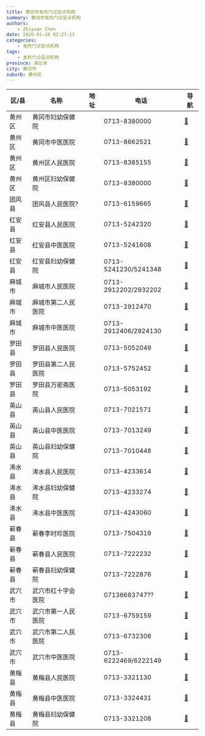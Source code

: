 ```yaml
---
title: 黄冈市发热门诊定点机构
summary: 黄冈市发热门诊定点机构
authors: 
    - Zhiyuan Chen
date: 2020-01-28 02:27:13
categories: 
    - 发热门诊定点机构
tags: 
    - 发热门诊定点机构
province: 湖北省
city: 黄冈市
suburb: 黄州区
---
```


|  区/县  |  名称  |  地址  |  电话  |  导航  |
|------|-------|------|------|------|
|  黄州区  |  黄冈市妇幼保健院  |    |  0713-8380000  |  [🧭](https://ditu.amap.com/search?query=黄冈市妇幼保健院)  
|  黄州区  |  黄冈市中医医院  |    |  0713-8662521  |  [🧭](https://ditu.amap.com/search?query=黄冈市中医医院)  
|  黄州区  |  黄州区人民医院  |    |  0713-8385155  |  [🧭](https://ditu.amap.com/search?query=黄州区人民医院)  
|  黄州区  |  黄州区妇幼保健院  |    |  0713-8380000  |  [🧭](https://ditu.amap.com/search?query=黄州区妇幼保健院)  
|  团风县  |  团风县人民医院?  |    |  0713-6159665  |  [🧭](https://ditu.amap.com/search?query=团风县人民医院?)  
|  红安县  |  红安县人民医院  |    |  0713-5242320  |  [🧭](https://ditu.amap.com/search?query=红安县人民医院)  
|  红安县  |  红安县中医医院  |    |  0713-5241608  |  [🧭](https://ditu.amap.com/search?query=红安县中医医院)  
|  红安县  |  红安县妇幼保健院  |    |  0713-5241230/5241348  |  [🧭](https://ditu.amap.com/search?query=红安县妇幼保健院)  
|  麻城市  |  麻城市人民医院  |    |  0713-2912202/2932202  |  [🧭](https://ditu.amap.com/search?query=麻城市人民医院)  
|  麻城市  |  麻城市第二人民医院  |    |  0713-2912470  |  [🧭](https://ditu.amap.com/search?query=麻城市第二人民医院)  
|  麻城市  |  麻城市中医医院  |    |  0713-2912406/2924130  |  [🧭](https://ditu.amap.com/search?query=麻城市中医医院)  
|  罗田县  |  罗田县人民医院  |    |  0713-5052049  |  [🧭](https://ditu.amap.com/search?query=罗田县人民医院)  
|  罗田县  |  罗田县第二人民医院  |    |  0713-5752452  |  [🧭](https://ditu.amap.com/search?query=罗田县第二人民医院)  
|  罗田县  |  罗田县万密斋医院  |    |  0713-5053192  |  [🧭](https://ditu.amap.com/search?query=罗田县万密斋医院)  
|  英山县  |  英山县人民医院  |    |  0713-7021571  |  [🧭](https://ditu.amap.com/search?query=英山县人民医院)  
|  英山县  |  英山县中医医院  |    |  0713-7013249  |  [🧭](https://ditu.amap.com/search?query=英山县中医医院)  
|  英山县  |  英山县妇幼保健院  |    |  0713-7010448  |  [🧭](https://ditu.amap.com/search?query=英山县妇幼保健院)  
|  浠水县  |  浠水县人民医院  |    |  0713-4233614  |  [🧭](https://ditu.amap.com/search?query=浠水县人民医院)  
|  浠水县  |  浠水县妇幼保健院  |    |  0713-4233274  |  [🧭](https://ditu.amap.com/search?query=浠水县妇幼保健院)  
|  浠水县  |  浠水县中医医院  |    |  0713-4243060  |  [🧭](https://ditu.amap.com/search?query=浠水县中医医院)  
|  蕲春县  |  蕲春李时珍医院  |    |  0713-7504319  |  [🧭](https://ditu.amap.com/search?query=蕲春李时珍医院)  
|  蕲春县  |  蕲春县人民医院  |    |  0713-7222232  |  [🧭](https://ditu.amap.com/search?query=蕲春县人民医院)  
|  蕲春县  |  蕲春县妇幼保健院  |    |  0713-7222876  |  [🧭](https://ditu.amap.com/search?query=蕲春县妇幼保健院)  
|  武穴市  |  武穴市红十字会医院  |    |  07136683747??  |  [🧭](https://ditu.amap.com/search?query=武穴市红十字会医院)  
|  武穴市  |  武穴市第一人民医院  |    |  0713-6759159  |  [🧭](https://ditu.amap.com/search?query=武穴市第一人民医院)  
|  武穴市  |  武穴市第二人民医院  |    |  0713-6732308  |  [🧭](https://ditu.amap.com/search?query=武穴市第二人民医院)  
|  武穴市  |  武穴市中医医院  |    |  0713-6222469/6222149  |  [🧭](https://ditu.amap.com/search?query=武穴市中医医院)  
|  黄梅县  |  黄梅县人民医院  |    |  0713-3321130  |  [🧭](https://ditu.amap.com/search?query=黄梅县人民医院)  
|  黄梅县  |  黄梅县中医医院  |    |  0713-3324431  |  [🧭](https://ditu.amap.com/search?query=黄梅县中医医院)  
|  黄梅县  |  黄梅县妇幼保健院  |    |  0713-3321208  |  [🧭](https://ditu.amap.com/search?query=黄梅县妇幼保健院)  

